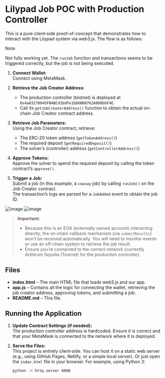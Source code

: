 # Lilypad Job POC with Production Controller

This is a pure client‑side proof-of-concept that demonstrates how to interact with the Lilypad system via web3.js. The flow is as follows:

> [!NOTE]  
> Not fully working yet. The `runJob` function and transactions seems to be triggered correctly, but the job is not being executed.

1. **Connect Wallet:**  
   Connect using MetaMask.

2. **Retrieve the Job Creator Address:**  
   - The production controller (testnet) is deployed at `0x4a83270045FB4BCd1bdFe1bD6B00762A9D8bbF4E`.
   - Call its `getJobCreatorAddress()` function to obtain the actual on-chain Job Creator contract address.

3. **Retrieve Job Parameters:**  
   Using the Job Creator contract, retrieve:
   - The ERC‑20 token address (`getTokenAddress()`)
   - The required deposit (`getRequiredDeposit()`)
   - The solver’s (controller) address (`getControllerAddress()`)

4. **Approve Tokens:**  
   Approve the solver to spend the required deposit by calling the token contract’s `approve()`.

5. **Trigger a Job:**  
   Submit a job (in this example, a `cowsay` job) by calling `runJob()` on the Job Creator contract.  
   The transaction’s logs are parsed for a `JobAdded` event to obtain the job ID.

![image](https://github.com/user-attachments/assets/e9c807e3-af44-4e28-80dd-ae252ba3009f)
![image](https://github.com/user-attachments/assets/65fa9522-d225-4fa8-a22a-e2094a3a481f)

> **Important:**  
> - Because this is an EOA (externally owned account) interacting directly, the on‑chain callback mechanism (via `submitResults`) won’t be received automatically. You will need to monitor events or use an off‑chain system to retrieve the job result.
> - Ensure you’re connected to the correct network (currently Arbitrum Sepolia (Testnet) for the production controller).

## Files

- **index.html** – The main HTML file that loads web3.js and our app.
- **app.js** – Contains all the logic for connecting the wallet, retrieving the job creator address, approving tokens, and submitting a job.
- **README.md** – This file.

## Running the Application

1. **Update Contract Settings (if needed):**  
   The production controller address is hardcoded. Ensure it is correct and that your MetaMask is connected to the network where it is deployed.

2. **Serve the Files:**  
   This project is entirely client‑side. You can host it on a static web server (e.g., using GitHub Pages, Netlify, or a simple local server). Or just open the `index.html` file in your browser.
   For example, using Python 3:
   ```bash
   python -m http.server 8080
   ```

